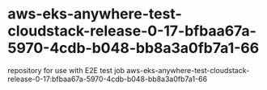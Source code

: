# aws-eks-anywhere-test-cloudstack-release-0-17-bfbaa67a-5970-4cdb-b048-bb8a3a0fb7a1-66
repository for use with E2E test job aws-eks-anywhere-test-cloudstack-release-0-17:bfbaa67a-5970-4cdb-b048-bb8a3a0fb7a1-66
